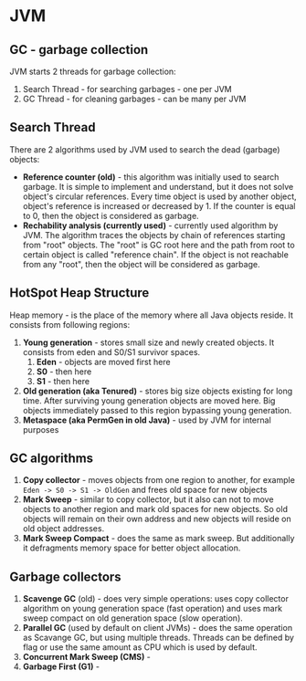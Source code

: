 # JVM
## GC - garbage collection
JVM starts 2 threads for garbage collection:
1. Search Thread - for searching garbages - one per JVM
2. GC Thread - for cleaning garbages - can be many per JVM

## Search Thread
There are 2 algorithms used by JVM used to search the dead (garbage) objects:
* **Reference counter (old)** - this algorithm was initially used to search garbage. It is simple to implement and understand, but it does not solve object's circular references. Every time object is used by another object, object's reference is increased or decreased by 1. If the counter is equal to 0, then the object is considered as garbage.
* **Rechability analysis (currently used)** - currently used algorithm by JVM. The algorithm traces the objects by chain of references starting from "root" objects. The "root" is GC root here and the path from root to certain object is called "reference chain". If the object is not reachable from any "root", then the object will be considered as garbage.

## HotSpot Heap Structure
Heap memory - is the place of the memory where all Java objects reside. It consists from following regions:
1. **Young generation** - stores small size and newly created objects. It consists from eden and S0/S1 survivor spaces.
    1. **Eden** - objects are moved first here
    2. **S0** - then here
    3. **S1** - then here
2. **Old generation (aka Tenured)** - stores big size objects existing for long time. After surviving young generation objects are moved here. Big objects immediately passed to this region bypassing young generation.
3. **Metaspace (aka PermGen in old Java)** - used by JVM for internal purposes

## GC algorithms
1. **Copy collector** - moves objects from one region to another, for example `Eden -> S0 -> S1 -> OldGen` and frees old space for new objects
2. **Mark Sweep** - similar to copy collector, but it also can not to move objects to another region and mark old spaces for new objects. So old objects will remain on their own address and new objects will reside on old object addresses.
3. **Mark Sweep Compact** - does the same as mark sweep. But additionally it defragments memory space for better object allocation.

## Garbage collectors
1. **Scavenge GC** (old) - does very simple operations: uses copy collector algorithm on young generation space (fast operation) and uses mark sweep compact on old generation space (slow operation).
2. **Parallel GC** (used by default on client JVMs) - does the same operation as Scavange GC, but using multiple threads. Threads can be defined by flag or use the same amount as CPU which is used by default.
3. **Concurrent Mark Sweep (CMS)** - 
4. **Garbage First (G1)** - 

